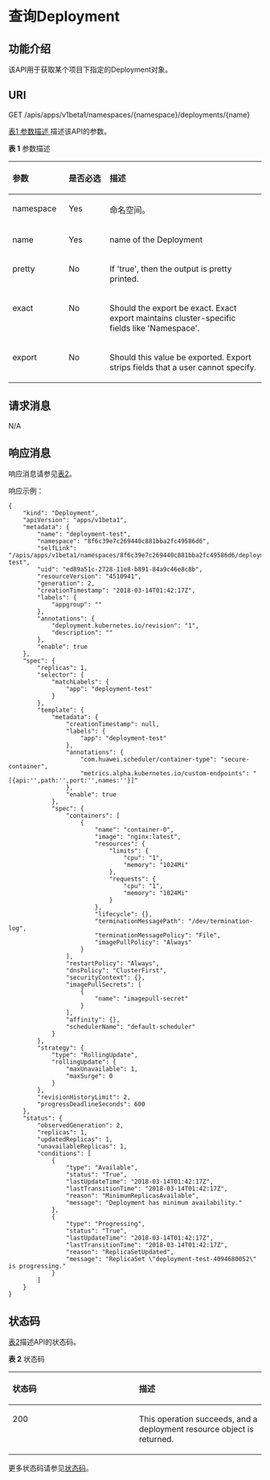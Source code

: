 # 查询Deployment<a name="cci_02_0029"></a>

## 功能介绍<a name="zh-cn_topic_0083864911_section530813545496"></a>

该API用于获取某个项目下指定的Deployment对象。

## URI<a name="zh-cn_topic_0083864911_section158974212501"></a>

GET /apis/apps/v1beta1/namespaces/\{namespace\}/deployments/\{name\}

[表1 参数描述 ](#zh-cn_topic_0083864911_table2027961241820)描述该API的参数。

**表 1**  参数描述

<a name="zh-cn_topic_0083864911_table2027961241820"></a>
<table><thead align="left"><tr id="zh-cn_topic_0083864911_row122809120186"><th class="cellrowborder" valign="top" width="22.222222222222225%" id="mcps1.2.4.1.1"><p id="zh-cn_topic_0083864911_p91421758131813"><a name="zh-cn_topic_0083864911_p91421758131813"></a><a name="zh-cn_topic_0083864911_p91421758131813"></a>参数</p>
</th>
<th class="cellrowborder" valign="top" width="16.161616161616163%" id="mcps1.2.4.1.2"><p id="zh-cn_topic_0083864911_p101421758131816"><a name="zh-cn_topic_0083864911_p101421758131816"></a><a name="zh-cn_topic_0083864911_p101421758131816"></a>是否必选</p>
</th>
<th class="cellrowborder" valign="top" width="61.61616161616161%" id="mcps1.2.4.1.3"><p id="zh-cn_topic_0083864911_p19143115818187"><a name="zh-cn_topic_0083864911_p19143115818187"></a><a name="zh-cn_topic_0083864911_p19143115818187"></a>描述</p>
</th>
</tr>
</thead>
<tbody><tr id="zh-cn_topic_0083864911_row32801312121810"><td class="cellrowborder" valign="top" width="22.222222222222225%" headers="mcps1.2.4.1.1 "><p id="zh-cn_topic_0083864911_p1063164520553"><a name="zh-cn_topic_0083864911_p1063164520553"></a><a name="zh-cn_topic_0083864911_p1063164520553"></a>namespace</p>
</td>
<td class="cellrowborder" valign="top" width="16.161616161616163%" headers="mcps1.2.4.1.2 "><p id="zh-cn_topic_0083864911_p12630545165513"><a name="zh-cn_topic_0083864911_p12630545165513"></a><a name="zh-cn_topic_0083864911_p12630545165513"></a>Yes</p>
</td>
<td class="cellrowborder" valign="top" width="61.61616161616161%" headers="mcps1.2.4.1.3 "><p id="zh-cn_topic_0079615000_p8332925"><a name="zh-cn_topic_0079615000_p8332925"></a><a name="zh-cn_topic_0079615000_p8332925"></a>命名空间。</p>
</td>
</tr>
<tr id="zh-cn_topic_0083864911_row29001310466"><td class="cellrowborder" valign="top" width="22.222222222222225%" headers="mcps1.2.4.1.1 "><p id="zh-cn_topic_0083864911_p69007101268"><a name="zh-cn_topic_0083864911_p69007101268"></a><a name="zh-cn_topic_0083864911_p69007101268"></a>name</p>
</td>
<td class="cellrowborder" valign="top" width="16.161616161616163%" headers="mcps1.2.4.1.2 "><p id="zh-cn_topic_0083864911_p1790020109614"><a name="zh-cn_topic_0083864911_p1790020109614"></a><a name="zh-cn_topic_0083864911_p1790020109614"></a>Yes</p>
</td>
<td class="cellrowborder" valign="top" width="61.61616161616161%" headers="mcps1.2.4.1.3 "><p id="zh-cn_topic_0083864911_p1900110968"><a name="zh-cn_topic_0083864911_p1900110968"></a><a name="zh-cn_topic_0083864911_p1900110968"></a>name of the Deployment</p>
</td>
</tr>
<tr id="zh-cn_topic_0083864911_row1744184023617"><td class="cellrowborder" valign="top" width="22.222222222222225%" headers="mcps1.2.4.1.1 "><p id="zh-cn_topic_0083864911_p644184043617"><a name="zh-cn_topic_0083864911_p644184043617"></a><a name="zh-cn_topic_0083864911_p644184043617"></a>pretty</p>
</td>
<td class="cellrowborder" valign="top" width="16.161616161616163%" headers="mcps1.2.4.1.2 "><p id="zh-cn_topic_0083864911_p194494017365"><a name="zh-cn_topic_0083864911_p194494017365"></a><a name="zh-cn_topic_0083864911_p194494017365"></a>No</p>
</td>
<td class="cellrowborder" valign="top" width="61.61616161616161%" headers="mcps1.2.4.1.3 "><p id="zh-cn_topic_0083864911_p3447402366"><a name="zh-cn_topic_0083864911_p3447402366"></a><a name="zh-cn_topic_0083864911_p3447402366"></a>If 'true', then the output is pretty printed.</p>
</td>
</tr>
<tr id="zh-cn_topic_0083864911_row2076664616361"><td class="cellrowborder" valign="top" width="22.222222222222225%" headers="mcps1.2.4.1.1 "><p id="zh-cn_topic_0083864911_p13191114910562"><a name="zh-cn_topic_0083864911_p13191114910562"></a><a name="zh-cn_topic_0083864911_p13191114910562"></a>exact</p>
</td>
<td class="cellrowborder" valign="top" width="16.161616161616163%" headers="mcps1.2.4.1.2 "><p id="zh-cn_topic_0083864911_p99465435616"><a name="zh-cn_topic_0083864911_p99465435616"></a><a name="zh-cn_topic_0083864911_p99465435616"></a>No</p>
</td>
<td class="cellrowborder" valign="top" width="61.61616161616161%" headers="mcps1.2.4.1.3 "><p id="zh-cn_topic_0083864911_p12191849135617"><a name="zh-cn_topic_0083864911_p12191849135617"></a><a name="zh-cn_topic_0083864911_p12191849135617"></a>Should the export be exact. Exact export maintains cluster-specific fields like 'Namespace'.</p>
</td>
</tr>
<tr id="zh-cn_topic_0083864911_row1627094733719"><td class="cellrowborder" valign="top" width="22.222222222222225%" headers="mcps1.2.4.1.1 "><p id="zh-cn_topic_0083864911_p319154955611"><a name="zh-cn_topic_0083864911_p319154955611"></a><a name="zh-cn_topic_0083864911_p319154955611"></a>export</p>
</td>
<td class="cellrowborder" valign="top" width="16.161616161616163%" headers="mcps1.2.4.1.2 "><p id="zh-cn_topic_0083864911_p1294155405612"><a name="zh-cn_topic_0083864911_p1294155405612"></a><a name="zh-cn_topic_0083864911_p1294155405612"></a>No</p>
</td>
<td class="cellrowborder" valign="top" width="61.61616161616161%" headers="mcps1.2.4.1.3 "><p id="zh-cn_topic_0083864911_p919118492563"><a name="zh-cn_topic_0083864911_p919118492563"></a><a name="zh-cn_topic_0083864911_p919118492563"></a>Should this value be exported. Export strips fields that a user cannot specify.</p>
</td>
</tr>
</tbody>
</table>

## 请求消息<a name="zh-cn_topic_0083864911_section106320105520"></a>

N/A

## 响应消息<a name="zh-cn_topic_0083864911_section12955134485515"></a>

响应消息请参见[表2](创建Deployment（v1beta1）.md#zh-cn_topic_0083864910_table12862324102610)。

响应示例：

```
{
    "kind": "Deployment", 
    "apiVersion": "apps/v1beta1", 
    "metadata": {
        "name": "deployment-test", 
        "namespace": "8f6c39e7c269440c881bba2fc49586d6", 
        "selfLink": "/apis/apps/v1beta1/namespaces/8f6c39e7c269440c881bba2fc49586d6/deployments/deployment-test", 
        "uid": "ed89a51c-2728-11e8-b891-84a9c46e8c8b", 
        "resourceVersion": "4510941", 
        "generation": 2, 
        "creationTimestamp": "2018-03-14T01:42:17Z", 
        "labels": {
            "appgroup": ""
        }, 
        "annotations": {
            "deployment.kubernetes.io/revision": "1", 
            "description": ""
        }, 
        "enable": true
    }, 
    "spec": {
        "replicas": 1, 
        "selector": {
            "matchLabels": {
                "app": "deployment-test"
            }
        }, 
        "template": {
            "metadata": {
                "creationTimestamp": null, 
                "labels": {
                    "app": "deployment-test"
                }, 
                "annotations": {
                    "com.huawei.scheduler/container-type": "secure-container", 
                    "metrics.alpha.kubernetes.io/custom-endpoints": "[{api:'',path:'',port:'',names:''}]"
                }, 
                "enable": true
            }, 
            "spec": {
                "containers": [
                    {
                        "name": "container-0", 
                        "image": "nginx:latest", 
                        "resources": {
                            "limits": {
                                "cpu": "1", 
                                "memory": "1024Mi"
                            }, 
                            "requests": {
                                "cpu": "1", 
                                "memory": "1024Mi"
                            }
                        }, 
                        "lifecycle": {}, 
                        "terminationMessagePath": "/dev/termination-log", 
                        "terminationMessagePolicy": "File", 
                        "imagePullPolicy": "Always"
                    }
                ], 
                "restartPolicy": "Always",                                   
                "dnsPolicy": "ClusterFirst", 
                "securityContext": {}, 
                "imagePullSecrets": [
                    {
                        "name": "imagepull-secret"
                    }
                ], 
                "affinity": {}, 
                "schedulerName": "default-scheduler"
            }
        }, 
        "strategy": {
            "type": "RollingUpdate", 
            "rollingUpdate": {
                "maxUnavailable": 1, 
                "maxSurge": 0
            }
        }, 
        "revisionHistoryLimit": 2, 
        "progressDeadlineSeconds": 600
    }, 
    "status": {
        "observedGeneration": 2, 
        "replicas": 1, 
        "updatedReplicas": 1, 
        "unavailableReplicas": 1, 
        "conditions": [
            {
                "type": "Available", 
                "status": "True", 
                "lastUpdateTime": "2018-03-14T01:42:17Z", 
                "lastTransitionTime": "2018-03-14T01:42:17Z", 
                "reason": "MinimumReplicasAvailable", 
                "message": "Deployment has minimum availability."
            }, 
            {
                "type": "Progressing", 
                "status": "True", 
                "lastUpdateTime": "2018-03-14T01:42:17Z", 
                "lastTransitionTime": "2018-03-14T01:42:17Z", 
                "reason": "ReplicaSetUpdated", 
                "message": "ReplicaSet \"deployment-test-4094680052\" is progressing."
            }
        ]
    }
}
```

## 状态码<a name="zh-cn_topic_0083864911_section164701657181718"></a>

[表2](#zh-cn_topic_0083864911_zh-cn_topic_0079616894_zh-cn_topic_0079614986_table13421100171015)描述API的状态码。

**表 2**  状态码

<a name="zh-cn_topic_0083864911_zh-cn_topic_0079616894_zh-cn_topic_0079614986_table13421100171015"></a>
<table><thead align="left"><tr id="zh-cn_topic_0083864911_zh-cn_topic_0079616894_zh-cn_topic_0079614986_row58580616171015"><th class="cellrowborder" valign="top" width="50%" id="mcps1.2.3.1.1"><p id="zh-cn_topic_0083864911_p3324338133814"><a name="zh-cn_topic_0083864911_p3324338133814"></a><a name="zh-cn_topic_0083864911_p3324338133814"></a>状态码</p>
</th>
<th class="cellrowborder" valign="top" width="50%" id="mcps1.2.3.1.2"><p id="zh-cn_topic_0083864911_p17324938123815"><a name="zh-cn_topic_0083864911_p17324938123815"></a><a name="zh-cn_topic_0083864911_p17324938123815"></a>描述</p>
</th>
</tr>
</thead>
<tbody><tr id="zh-cn_topic_0083864911_zh-cn_topic_0079616894_zh-cn_topic_0079614986_row3769153171015"><td class="cellrowborder" valign="top" width="50%" headers="mcps1.2.3.1.1 "><p id="zh-cn_topic_0083864911_zh-cn_topic_0079616894_zh-cn_topic_0079614986_p34614774161656"><a name="zh-cn_topic_0083864911_zh-cn_topic_0079616894_zh-cn_topic_0079614986_p34614774161656"></a><a name="zh-cn_topic_0083864911_zh-cn_topic_0079616894_zh-cn_topic_0079614986_p34614774161656"></a>200</p>
</td>
<td class="cellrowborder" valign="top" width="50%" headers="mcps1.2.3.1.2 "><p id="zh-cn_topic_0083864911_zh-cn_topic_0079616894_zh-cn_topic_0079614986_p51022873161656"><a name="zh-cn_topic_0083864911_zh-cn_topic_0079616894_zh-cn_topic_0079614986_p51022873161656"></a><a name="zh-cn_topic_0083864911_zh-cn_topic_0079616894_zh-cn_topic_0079614986_p51022873161656"></a>This operation succeeds, and a deployment resource object is returned.</p>
</td>
</tr>
</tbody>
</table>

更多状态码请参见[状态码](状态码.md)。


